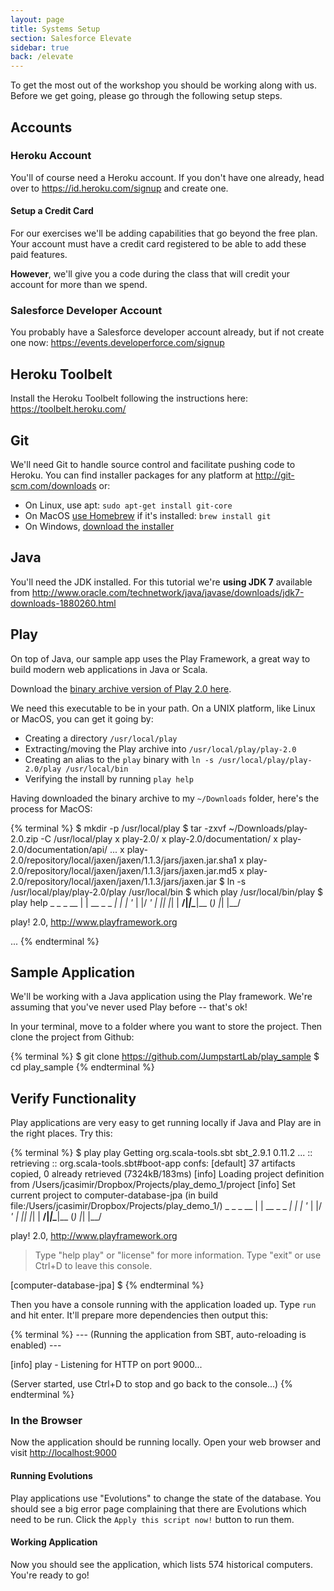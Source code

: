 ```yaml
---
layout: page
title: Systems Setup
section: Salesforce Elevate
sidebar: true
back: /elevate
---
```


To get the most out of the workshop you should be working along with us. Before we get going, please go through the following setup steps.

## Accounts

### Heroku Account

You'll of course need a Heroku account. If you don't have one already, head over to https://id.heroku.com/signup and create one.

#### Setup a Credit Card

For our exercises we'll be adding capabilities that go beyond the free plan. Your account must have a credit card registered to be able to add these paid features.

**However**, we'll give you a code during the class that will credit your account for more than we spend.

### Salesforce Developer Account

You probably have a Salesforce developer account already, but if not create one now: https://events.developerforce.com/signup

## Heroku Toolbelt

Install the Heroku Toolbelt following the instructions here: https://toolbelt.heroku.com/

## Git

We'll need Git to handle source control and facilitate pushing code to Heroku. You can find installer packages for any platform at http://git-scm.com/downloads or:

* On Linux, use apt: `sudo apt-get install git-core`
* On MacOS [use Homebrew](http://brew.sh) if it's installed: `brew install git`
* On Windows, [download the installer](http://git-scm.com/download/win)

## Java

You'll need the JDK installed. For this tutorial we're **using JDK 7** available from http://www.oracle.com/technetwork/java/javase/downloads/jdk7-downloads-1880260.html

## Play

On top of Java, our sample app uses the Play Framework, a great way to build modern web applications in Java or Scala.

Download the [binary archive version of Play 2.0 here](http://download.playframework.org/releases/play-2.0.zip).

We need this executable to be in your path. On a UNIX platform, like Linux or MacOS, you can get it going by:

* Creating a directory `/usr/local/play`
* Extracting/moving the Play archive into `/usr/local/play/play-2.0`
* Creating an alias to the `play` binary with `ln -s /usr/local/play/play-2.0/play /usr/local/bin`
* Verifying the install by running `play help`

Having downloaded the binary archive to my `~/Downloads` folder, here's the process for MacOS:

{% terminal %}
$ mkdir -p /usr/local/play
$ tar -zxvf ~/Downloads/play-2.0.zip -C /usr/local/play
x play-2.0/
x play-2.0/documentation/
x play-2.0/documentation/api/
...
x play-2.0/repository/local/jaxen/jaxen/1.1.3/jars/jaxen.jar.sha1
x play-2.0/repository/local/jaxen/jaxen/1.1.3/jars/jaxen.jar.md5
x play-2.0/repository/local/jaxen/jaxen/1.1.3/jars/jaxen.jar
$ ln -s /usr/local/play/play-2.0/play /usr/local/bin
$ which play
/usr/local/bin/play
$ play help
       _            _
 _ __ | | __ _ _  _| |
| '_ \| |/ _' | || |_|
|  __/|_|\____|\__ (_)
|_|            |__/

play! 2.0, http://www.playframework.org

...
{% endterminal %}

## Sample Application

We'll be working with a Java application using the Play framework. We're assuming that you've never used Play before -- that's ok!

In your terminal, move to a folder where you want to store the project. Then clone the project from Github:

{% terminal %}
$ git clone https://github.com/JumpstartLab/play_sample
$ cd play_sample
{% endterminal %}

## Verify Functionality

Play applications are very easy to get running locally if Java and Play are in the right places. Try this:

{% terminal %}
$ play
 play
Getting org.scala-tools.sbt sbt_2.9.1 0.11.2 ...
:: retrieving :: org.scala-tools.sbt#boot-app
  confs: [default]
  37 artifacts copied, 0 already retrieved (7324kB/183ms)
[info] Loading project definition from /Users/jcasimir/Dropbox/Projects/play_demo_1/project
[info] Set current project to computer-database-jpa (in build file:/Users/jcasimir/Dropbox/Projects/play_demo_1/)
       _            _
 _ __ | | __ _ _  _| |
| '_ \| |/ _' | || |_|
|  __/|_|\____|\__ (_)
|_|            |__/

play! 2.0, http://www.playframework.org

> Type "help play" or "license" for more information.
> Type "exit" or use Ctrl+D to leave this console.

[computer-database-jpa] $
{% endterminal %}

Then you have a console running with the application loaded up. Type `run` and hit enter. It'll prepare more dependencies then output this:

{% terminal %}
--- (Running the application from SBT, auto-reloading is enabled) ---

[info] play - Listening for HTTP on port 9000...

(Server started, use Ctrl+D to stop and go back to the console...)
{% endterminal %}

### In the Browser

Now the application should be running locally. Open your web browser and visit [http://localhost:9000](http://localhost:9000)

#### Running Evolutions

Play applications use "Evolutions" to change the state of the database. You should see a big error page complaining that there are Evolutions which need to be run. Click the `Apply this script now!` button to run them.

#### Working Application

Now you should see the application, which lists 574 historical computers. You're ready to go!
